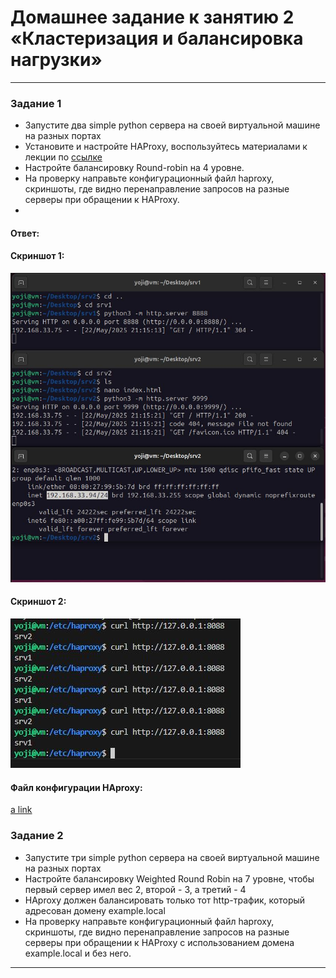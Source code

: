 # Домашнее задание к занятию 2 «Кластеризация и балансировка нагрузки»


------



### Задание 1
- Запустите два simple python сервера на своей виртуальной машине на разных портах
- Установите и настройте HAProxy, воспользуйтесь материалами к лекции по [ссылке](2/)
- Настройте балансировку Round-robin на 4 уровне.
- На проверку направьте конфигурационный файл haproxy, скриншоты, где видно перенаправление запросов на разные серверы при обращении к HAProxy.
- 
#### Ответ:

#### Скриншот 1:

![1](https://github.com/yojihc/netology-Virtualization/blob/10-2_Clustering_and_load_balancing/pics/01.JPG?raw=true)

#### Скриншот 2:

![2](https://github.com/yojihc/netology-Virtualization/blob/10-2_Clustering_and_load_balancing/pics/02.JPG?raw=true)

#### Файл конфигурации HAproxy:

[a link](https://github.com/yojihc/netology-Virtualization/blob/10-2_Clustering_and_load_balancing/cfg/haproxy%20%D0%97%D0%B0%D0%B4%D0%B0%D0%BD%D0%B8%D0%B5%201.cfg)


### Задание 2
- Запустите три simple python сервера на своей виртуальной машине на разных портах
- Настройте балансировку Weighted Round Robin на 7 уровне, чтобы первый сервер имел вес 2, второй - 3, а третий - 4
- HAproxy должен балансировать только тот http-трафик, который адресован домену example.local
- На проверку направьте конфигурационный файл haproxy, скриншоты, где видно перенаправление запросов на разные серверы при обращении к HAProxy c использованием домена example.local и без него.



---
